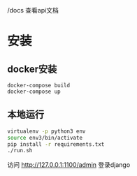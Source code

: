 
/docs 查看api文档


# 安装

## docker安装
```
docker-compose build
docker-compose up
```

## 本地运行
```bash
virtualenv -p python3 env
source env3/bin/activate
pip install -r requirements.txt
./run.sh
```
访问 http://127.0.0.1:1100/admin 登录django
 